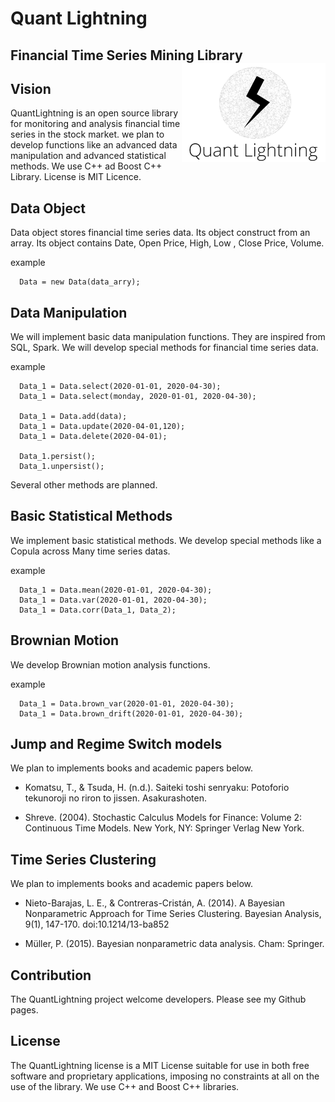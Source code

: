 # Quant Lightning
## Financial Time Series Mining Library  <img src="https://github.com/jirotubuyaki/QuantJet/blob/master/images/lightning.png" align="right" width="230px">

## Vision  
QuantLightning is an open source library for monitoring and analysis financial time series in the stock market. we plan to develop functions like an advanced data manipulation and advanced statistical methods. We use C++ ad Boost C++ Library. License is MIT Licence.


## Data Object  
Data object stores financial time series data. Its object construct from an array. Its object contains Date, Open Price, High, Low , Close Price, Volume.

example	

```
  Data = new Data(data_arry);
```					
				

## Data Manipulation  
We will implement basic data manipulation functions. They are inspired from SQL, Spark. We will develop special methods for financial time series data.

example

```					
  Data_1 = Data.select(2020-01-01, 2020-04-30);
  Data_1 = Data.select(monday, 2020-01-01, 2020-04-30);

  Data_1 = Data.add(data);
  Data_1 = Data.update(2020-04-01,120);
  Data_1 = Data.delete(2020-04-01);

  Data_1.persist();
  Data_1.unpersist();
```					
				
Several other methods are planned.



## Basic Statistical Methods  
We implement basic statistical methods. We develop special methods like a Copula across Many time series datas.

example

```					
  Data_1 = Data.mean(2020-01-01, 2020-04-30);
  Data_1 = Data.var(2020-01-01, 2020-04-30);
  Data_1 = Data.corr(Data_1, Data_2);
```					
				

## Brownian Motion  
We develop Brownian motion analysis functions.

example

```					
  Data_1 = Data.brown_var(2020-01-01, 2020-04-30);
  Data_1 = Data.brown_drift(2020-01-01, 2020-04-30);
```					
				

## Jump and Regime Switch models  
We plan to implements books and academic papers below.


* Komatsu, T., & Tsuda, H. (n.d.). Saiteki toshi senryaku: Potoforio tekunoroji no riron to jissen. Asakurashoten.  

* Shreve. (2004). Stochastic Calculus Models for Finance: Volume 2: Continuous Time Models. New York, NY: Springer Verlag New York.  

## Time Series Clustering  
We plan to implements books and academic papers below.


* Nieto-Barajas, L. E., & Contreras-Cristán, A. (2014). A Bayesian Nonparametric Approach for Time Series Clustering. Bayesian Analysis, 9(1), 147-170. doi:10.1214/13-ba852  

* Müller, P. (2015). Bayesian nonparametric data analysis. Cham: Springer.  

## Contribution  
The QuantLightning project welcome developers. Please see my Github pages.


## License  
 The QuantLightning license is a MIT License suitable for use in both free software and proprietary applications, imposing no constraints at all on the use of the library. We use C++ and Boost C++ libraries.
